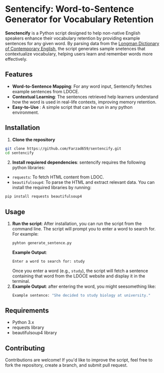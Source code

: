 # Sentencify: Word-to-Sentence Generator for Vocabulary Retention

**Senctencify** is a Python script designed to help non-native English speakers enhance their vocabulary retention by providing example sentences for any given word. By parsing data from the [Longman Dictionary of Contemporary English](https://www.ldoceonline.com/), the script generates sample snetences that contextualize vocabulary, helping users learn and remember words more effectively.

## Features
- **Word-to-Sentence Mapping**: For any word input, Sentencify fetches example sentences from LDOCE.
- **Contextual Learning**: The sentences retrieved help learners understand how the word is used in real-life contexts, improving memory retention.
- **Easy-to-Use** : A simple script that can be run in any python environment.

## Installation 
1. **Clone the repository**
  ```bash
  git clone https://github.com/Farzad659/sentencify.git
  cd sentencify
  ```
2. **Install requiered dependencies**:
  sentencify requires the following python libraries:
  - `requests`: To fetch HTML content from LDOC.
  - `beautifulsoup4`: To parse the HTML and extract relevant data.
  You can install the required libraries by running:
  ```bash
  pip install requests beautifulsoup4
  ```
## Usage
1. **Run the script**:
   After installation, you can run the script from the command line. The script will prompt you to enter a word to search for. For example:
   ```bash
   pyhton generate_sentence.py
   ```
   **Example Output**:
   ```bash
   Enter a word to search for: study
   ```
   Once you enter a word (e.g., `study`), the script will fetch a sentence containing that word from the LDOCE website and display it in the terminal.
2. **Example Output**:
   after entering the word, you might seesomething like:
   ```bash
   Example sentence: "She decided to study biology at university."
   ```
## Requirements
* Python 3.x
* requests library
* beautifulsoup4 library
## Contributing
Contributions are welcome! If you'd like to improve the script, feel free to fork the repository, create a branch, and submit pull request.
   
